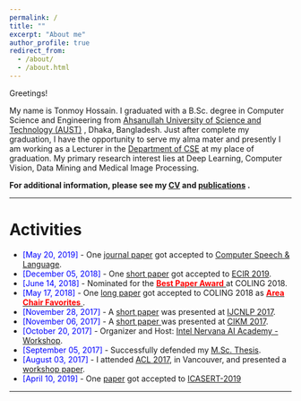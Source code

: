 ```yaml
---
permalink: /
title: ""
excerpt: "About me"
author_profile: true
redirect_from: 
  - /about/
  - /about.html
---
```

Greetings!

My name is Tonmoy Hossain. I graduated with a B.Sc. degree in Computer Science and Engineering from [Ahsanullah University of Science and Technology (AUST)](http://aust.edu/) , Dhaka, Bangladesh. Just after complete my graduation, I have the opportunity to serve my alma mater and presently I am working as a Lecturer in the [Department of CSE](http://aust.edu/cse/index.htm) at my place of graduation.  My primary research interest lies at Deep Learning, Computer Vision, Data Mining and Medical Image Processing.


**For additional information, please see my [CV](https://tonmoy-hossain.github.io/cv/) and [publications](https://tonmoy-hossain.github.io/publications/) .**

-----------


# Activities 

* <span style="color:Blue"> [May 20, 2019] </span> - One [journal paper](https://www.sciencedirect.com/science/article/pii/S0885230818303449) got accepted to  [Computer Speech & Language](https://www.journals.elsevier.com/computer-speech-and-language).
* <span style="color:Blue"> [December 05, 2018] </span> - One [short paper](https://link.springer.com/chapter/10.1007/978-3-030-15719-7_14) got accepted to [ECIR 2019](http://ecir2019.org/).
* <span style="color:Blue"> [June 14, 2018] </span> - Nominated for the [<span style="color:Red"> **Best Paper Award** </span>](http://coling2018.org/coling-2018-best-papers/) at COLING 2018.
* <span style="color:Blue"> [May 17, 2018] </span> - One [long paper](http://aclweb.org/anthology/C18-1102) got accepted to COLING 2018 as [<span style="color:Red"> **Area Chair Favorites** </span>](http://coling2018.org/coling-2018-best-papers/). 
* <span style="color:Blue"> [November 28, 2017] </span> - A [short paper](http://www.aclweb.org/anthology/I17-2071) was presented at [IJCNLP 2017](http://ijcnlp2017.org/site/page.aspx?pid=901&sid=1133&lang=en).
* <span style="color:Blue"> [November 06, 2017] </span> - A [short paper ](https://dl.acm.org/citation.cfm?id=3133106) was presented at [CIKM 2017](http://www.cikmconference.org/CIKM2017/index.html).
* <span style="color:Blue"> [October 20, 2017] </span> - Organizer and Host: [Intel Nervana AI Academy - Workshop](https://www.intel.ai/).
* <span style="color:Blue"> [September 05, 2017]  </span> - Successfully defended my [M.Sc. Thesis](https://opus.uleth.ca/bitstream/handle/10133/4993/NAYEEM_MIR_TAFSEER_MSC_2017.pdf). 
* <span style="color:Blue"> [August 03, 2017] </span> - I attended [ACL 2017](http://acl2017.org/), in Vancouver, and presented a [workshop paper](http://www.aclweb.org/anthology/W17-2407).  
* <span style="color:Blue"> [April 10, 2019] </span> - One [paper](https://ieeexplore.ieee.org/document/8934561) got accepted to [ICASERT-2019](http://home.ewubd.edu/events/1st-international-conference-on-advances-in-science-engineering-and-robotics-technology-icasert-2019/)

-----------



